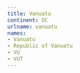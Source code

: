 ```yaml
---
title: Vanuatu
continent: OC
urlname: vanuatu
names:
- Vanuatu
- Republic of Vanuatu
- VU
- VUT
---
```


